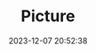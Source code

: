 ---
weight: 1
images:
- /images/edited/84.jpeg
title: Picture
date: 2023-12-07 20:52:38
tags: [luminar neo,work]
---